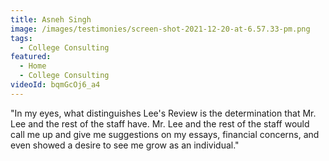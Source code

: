 ```yaml
---
title: Asneh Singh
image: /images/testimonies/screen-shot-2021-12-20-at-6.57.33-pm.png
tags:
  - College Consulting
featured:
  - Home
  - College Consulting
videoId: bqmGcOj6_a4
---
```

"In my eyes, what distinguishes Lee's Review is the determination that Mr. Lee and the rest of the staff have. Mr. Lee and the rest of the staff would call me up and give me suggestions on my essays, financial concerns, and even showed a desire to see me grow as an individual."